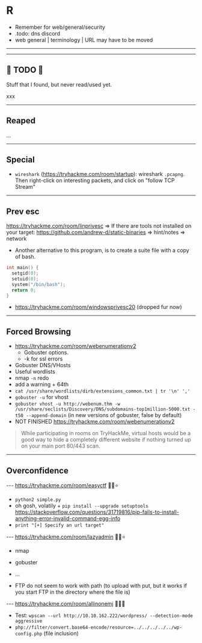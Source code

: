 # R

* Remember for web/general/security
* .todo: dns discord
* web general | terminology | URL may have to be moved

<hr>

<hr class="sep-both">

## 👻 TODO 👻

Stuff that I found, but never read/used yet.

<div class="row row-cols-md-2"><div>

xxx
</div><div>


</div></div>

<hr>

## Reaped

...

<hr>

## Special

* `wireshark` (https://tryhackme.com/room/startup): wireshark `.pcapng`. Then right-click on interesting packets, and click on "follow TCP Stream"

<hr>

## Prev esc

https://tryhackme.com/room/linprivesc
=> If there are tools not installed on your target: https://github.com/andrew-d/static-binaries
=> hint/notes
=> network
* Another alternative to this program, is to create a suite file with a copy of bash.

```c
int main() {
  setgid(0);
  setuid(0);
  system("/bin/bash");
  return 0;
}
```

* https://tryhackme.com/room/windowsprivesc20 (dropped fur now)

<hr>

## Forced Browsing

* https://tryhackme.com/room/webenumerationv2
  * Gobuster options.
  * -k for ssl errors
* Gobuster DNS/VHosts
* Useful wordlists
* nmap `-n` redo
* add a warning + 64th
* `cat /usr/share/wordlists/dirb/extensions_common.txt | tr '\n' ','`
* `gobuster -u` for vhost
* `gobuster vhost -u http://webenum.thm -w /usr/share/seclists/Discovery/DNS/subdomains-top1million-5000.txt -t50 --append-domain` (in new versions of gobuster, false by default)
* NOT FINISHED https://tryhackme.com/room/webenumerationv2

> While participating in rooms on TryHackMe, virtual hosts would be a good way to hide a completely different website if nothing turned up on your main port 80/443 scan.

<hr>

## Overconfidence

--- https://tryhackme.com/room/easyctf 🐍🐍⭐

* `python2 simple.py`
* oh gosh, volatily + `pip install --upgrade setuptools` https://stackoverflow.com/questions/31719816/pip-fails-to-install-anything-error-invalid-command-egg-info
* `print "[+] Specify an url target"`

--- https://tryhackme.com/room/lazyadmin 🐍🐍⭐

* nmap
* gobuster
* ...

* FTP do not seem to work with path (to upload with put, but it works if you start FTP in the directory where the file is)

--- https://tryhackme.com/room/allinonemj 🐍🐍🐍

* Test: `wpscan --url http://10.10.162.222/wordpress/ --detection-mode aggressive`
* `php://filter/convert.base64-encode/resource=../../../../../wp-config.php` (file inclusion)